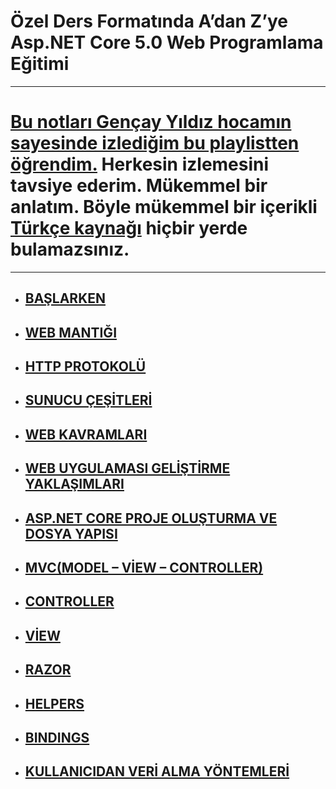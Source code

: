 # Özel Ders Formatında A’dan Z’ye Asp.NET Core 5.0 Web Programlama Eğitimi

***
# [Bu notları Gençay Yıldız hocamın sayesinde izlediğim bu playlistten öğrendim.](https://www.youtube.com/playlist?list=PLQVXoXFVVtp33KHoTkWklAo72l5bcjPVL)  Herkesin izlemesini tavsiye ederim. Mükemmel bir anlatım. Böyle mükemmel bir içerikli [Türkçe kaynağı](https://www.youtube.com/c/Gen%C3%A7ayY%C4%B1ld%C4%B1z) hiçbir yerde bulamazsınız.
***

- ## [BAŞLARKEN](https://github.com/musauyumaz/Asp.NET-Core-5.0-Web/blob/main/1-BA%C5%9ELARKEN/ReadMe.md)
- ## [WEB MANTIĞI](https://github.com/musauyumaz/Asp.NET-Core-5.0-Web/blob/main/2-WEB%20MANTI%C4%9EI/ReadMe.md)
- ## [HTTP PROTOKOLÜ](https://github.com/musauyumaz/Asp.NET-Core-5.0-Web/blob/main/3-HTTP%20PROTOK%C3%9C/ReadMe.md)
- ## [SUNUCU ÇEŞİTLERİ](https://github.com/musauyumaz/Asp.NET-Core-5.0-Web/blob/main/4-SUNUCU%20%C3%87E%C5%9E%C4%B0TLER%C4%B0/ReadMe.md)
- ## [WEB KAVRAMLARI](https://github.com/musauyumaz/Asp.NET-Core-5.0-Web/blob/main/5-%20WEB%20KAVRAMLARI/ReadMe.md)
- ## [WEB UYGULAMASI GELİŞTİRME YAKLAŞIMLARI](https://github.com/musauyumaz/Asp.NET-Core-5.0-Web/blob/main/6-%20WEB%20UYGULAMASI%20GEL%C4%B0%C5%9ET%C4%B0RME%20YAKLA%C5%9EIMLARI/ReadMe.md)
- ## [ASP.NET CORE PROJE OLUŞTURMA VE DOSYA YAPISI](https://github.com/musauyumaz/Asp.NET-Core-5.0-Web/blob/main/7-ASP.NET%20CORE%20PROJE%20OLU%C5%9ETURMA%20VE%20DOSYA%20YAPISI/ReadMe.md)
- ## [MVC(MODEL – VİEW – CONTROLLER)](https://github.com/musauyumaz/Asp.NET-Core-5.0-Web/blob/main/8-MVC(MODEL%20%E2%80%93%20V%C4%B0EW%20%E2%80%93%20CONTROLLER)/ReadMe.md)
- ## [CONTROLLER](https://github.com/musauyumaz/Asp.NET-Core-5.0-Web/blob/main/9-CONTROLLER/ReadMe.md)
- ## [VİEW](https://github.com/musauyumaz/Asp.NET-Core-5.0-Web/blob/main/10-V%C4%B0EW/ReadMe.md)
- ## [RAZOR](https://github.com/musauyumaz/Asp.NET-Core-5.0-Web/blob/main/11-RAZOR/ReadMe.md)
- ## [HELPERS](https://github.com/musauyumaz/Asp.NET-Core-5.0-Web/blob/main/12-HELPERS/ReadMe.md)
- ## [BINDINGS](https://github.com/musauyumaz/Asp.NET-Core-5.0-Web/blob/main/13-B%C4%B0ND%C4%B0NGS/ReadMe.md)
- ## [KULLANICIDAN VERİ ALMA YÖNTEMLERİ](https://github.com/musauyumaz/Asp.NET-Core-5.0-Web/blob/main/14-KULLANICIDAN%20VER%C4%B0%20ALMA%20Y%C3%96NTEMLER%C4%B0/ReadMe.md)
